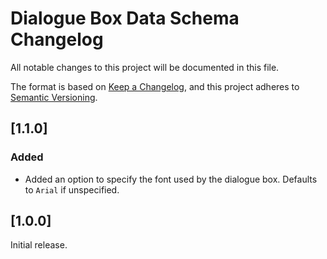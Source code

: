 # Dialogue Box Data Schema Changelog

All notable changes to this project will be documented in this file.

The format is based on [Keep a Changelog](https://keepachangelog.com/en/1.0.0/),
and this project adheres to [Semantic Versioning](https://semver.org/spec/v2.0.0.html).

## [1.1.0]
### Added
- Added an option to specify the font used by the dialogue box. Defaults to `Arial` if unspecified.

## [1.0.0]
Initial release.
